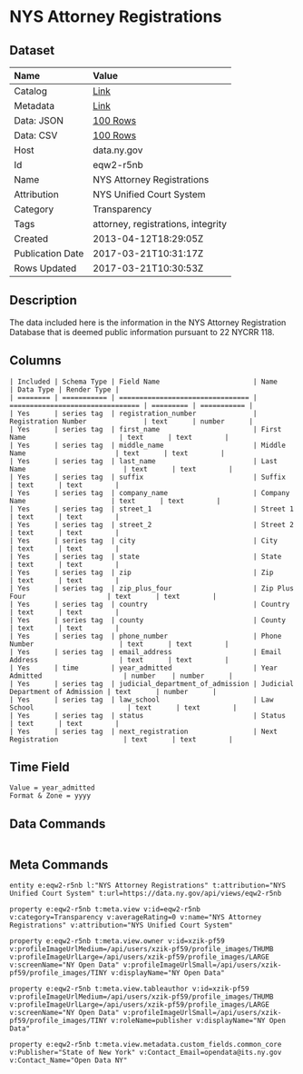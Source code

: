 # NYS Attorney Registrations

## Dataset

| Name | Value |
| :--- | :---- |
| Catalog | [Link](https://catalog.data.gov/dataset/nys-attorney-registrations) |
| Metadata | [Link](https://data.ny.gov/api/views/eqw2-r5nb) |
| Data: JSON | [100 Rows](https://data.ny.gov/api/views/eqw2-r5nb/rows.json?max_rows=100) |
| Data: CSV | [100 Rows](https://data.ny.gov/api/views/eqw2-r5nb/rows.csv?max_rows=100) |
| Host | data.ny.gov |
| Id | eqw2-r5nb |
| Name | NYS Attorney Registrations |
| Attribution | NYS Unified Court System |
| Category | Transparency |
| Tags | attorney, registrations, integrity |
| Created | 2013-04-12T18:29:05Z |
| Publication Date | 2017-03-21T10:31:17Z |
| Rows Updated | 2017-03-21T10:30:53Z |

## Description

The data included here is the information in the NYS Attorney Registration Database that is deemed public information pursuant to 22 NYCRR 118.

## Columns

```ls
| Included | Schema Type | Field Name                       | Name                             | Data Type | Render Type |
| ======== | =========== | ================================ | ================================ | ========= | =========== |
| Yes      | series tag  | registration_number              | Registration Number              | text      | number      |
| Yes      | series tag  | first_name                       | First Name                       | text      | text        |
| Yes      | series tag  | middle_name                      | Middle Name                      | text      | text        |
| Yes      | series tag  | last_name                        | Last Name                        | text      | text        |
| Yes      | series tag  | suffix                           | Suffix                           | text      | text        |
| Yes      | series tag  | company_name                     | Company Name                     | text      | text        |
| Yes      | series tag  | street_1                         | Street 1                         | text      | text        |
| Yes      | series tag  | street_2                         | Street 2                         | text      | text        |
| Yes      | series tag  | city                             | City                             | text      | text        |
| Yes      | series tag  | state                            | State                            | text      | text        |
| Yes      | series tag  | zip                              | Zip                              | text      | text        |
| Yes      | series tag  | zip_plus_four                    | Zip Plus Four                    | text      | text        |
| Yes      | series tag  | country                          | Country                          | text      | text        |
| Yes      | series tag  | county                           | County                           | text      | text        |
| Yes      | series tag  | phone_number                     | Phone Number                     | text      | text        |
| Yes      | series tag  | email_address                    | Email Address                    | text      | text        |
| Yes      | time        | year_admitted                    | Year Admitted                    | number    | number      |
| Yes      | series tag  | judicial_department_of_admission | Judicial Department of Admission | text      | number      |
| Yes      | series tag  | law_school                       | Law School                       | text      | text        |
| Yes      | series tag  | status                           | Status                           | text      | text        |
| Yes      | series tag  | next_registration                | Next Registration                | text      | text        |
```

## Time Field

```ls
Value = year_admitted
Format & Zone = yyyy
```

## Data Commands

```ls
```

## Meta Commands

```ls
entity e:eqw2-r5nb l:"NYS Attorney Registrations" t:attribution="NYS Unified Court System" t:url=https://data.ny.gov/api/views/eqw2-r5nb

property e:eqw2-r5nb t:meta.view v:id=eqw2-r5nb v:category=Transparency v:averageRating=0 v:name="NYS Attorney Registrations" v:attribution="NYS Unified Court System"

property e:eqw2-r5nb t:meta.view.owner v:id=xzik-pf59 v:profileImageUrlMedium=/api/users/xzik-pf59/profile_images/THUMB v:profileImageUrlLarge=/api/users/xzik-pf59/profile_images/LARGE v:screenName="NY Open Data" v:profileImageUrlSmall=/api/users/xzik-pf59/profile_images/TINY v:displayName="NY Open Data"

property e:eqw2-r5nb t:meta.view.tableauthor v:id=xzik-pf59 v:profileImageUrlMedium=/api/users/xzik-pf59/profile_images/THUMB v:profileImageUrlLarge=/api/users/xzik-pf59/profile_images/LARGE v:screenName="NY Open Data" v:profileImageUrlSmall=/api/users/xzik-pf59/profile_images/TINY v:roleName=publisher v:displayName="NY Open Data"

property e:eqw2-r5nb t:meta.view.metadata.custom_fields.common_core v:Publisher="State of New York" v:Contact_Email=opendata@its.ny.gov v:Contact_Name="Open Data NY"
```